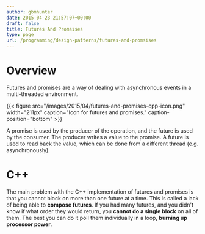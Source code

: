 ```yaml
---
author: gbmhunter
date: 2015-04-23 21:57:07+00:00
draft: false
title: Futures And Promsises
type: page
url: /programming/design-patterns/futures-and-promsises
---
```


# Overview




Futures and promises are a way of dealing with asynchronous events in a multi-threaded environment.



{{< figure src="/images/2015/04/futures-and-promises-cpp-icon.png" width="211px" caption="Icon for futures and promises." caption-position="bottom" >}}



A promise is used by the producer of the operation, and the future is used by the consumer. The producer writes a value to the promise. A future is used to read back the value, which can be done from a different thread (e.g. asynchronously).




# C++




The main problem with the C++ implementation of futures and promises is that you cannot block on more than one future at a time. This is called a lack of being able to **compose futures**. If you had many futures, and you didn't know if what order they would return, you **cannot do a single block** on all of them. The best you can do it poll them individually in a loop, **burning up processor power**.
